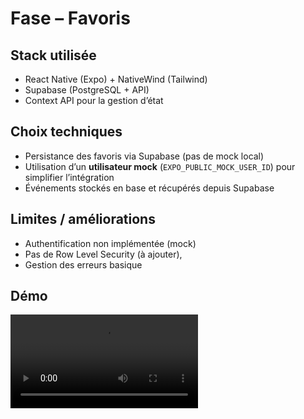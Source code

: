 # Fase – Favoris

## Stack utilisée
- React Native (Expo) + NativeWind (Tailwind)
- Supabase (PostgreSQL + API)
- Context API pour la gestion d’état

## Choix techniques
- Persistance des favoris via Supabase (pas de mock local)
- Utilisation d’un **utilisateur mock** (`EXPO_PUBLIC_MOCK_USER_ID`) pour simplifier l’intégration
- Événements stockés en base et récupérés depuis Supabase

## Limites / améliorations
- Authentification non implémentée (mock)
- Pas de Row Level Security (à ajouter),
- Gestion des erreurs basique

## Démo
![Demo](./demo.mov)
